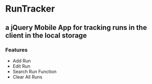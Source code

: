 # RunTracker

## a jQuery Mobile App for tracking runs in the client in the local storage

### Features

* Add Run
* Edit Run
* Search Run Function
* Clear All Runs
